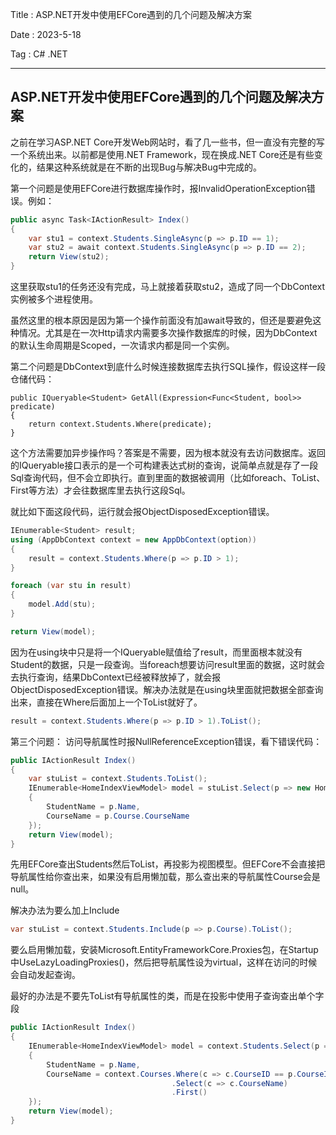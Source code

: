 Title : ASP.NET开发中使用EFCore遇到的几个问题及解决方案

Date : 2023-5-18

Tag : C# .NET

---

## ASP.NET开发中使用EFCore遇到的几个问题及解决方案

之前在学习ASP.NET Core开发Web网站时，看了几一些书，但一直没有完整的写一个系统出来。以前都是使用.NET Framework，现在换成.NET Core还是有些变化的，结果这种系统就是在不断的出现Bug与解决Bug中完成的。

第一个问题是使用EFCore进行数据库操作时，报InvalidOperationException错误。例如：

```c#
public async Task<IActionResult> Index()
{
    var stu1 = context.Students.SingleAsync(p => p.ID == 1);
    var stu2 = await context.Students.SingleAsync(p => p.ID == 2);
    return View(stu2);
}
```

这里获取stu1的任务还没有完成，马上就接着获取stu2，造成了同一个DbContext实例被多个进程使用。

虽然这里的根本原因是因为第一个操作前面没有加await导致的，但还是要避免这种情况。尤其是在一次Http请求内需要多次操作数据库的时候，因为DbContext的默认生命周期是Scoped，一次请求内都是同一个实例。



第二个问题是DbContext到底什么时候连接数据库去执行SQL操作，假设这样一段仓储代码：

```
public IQueryable<Student> GetAll(Expression<Func<Student, bool>> predicate)
{
    return context.Students.Where(predicate);
}
```

这个方法需要加异步操作吗？答案是不需要，因为根本就没有去访问数据库。返回的IQueryable接口表示的是一个可构建表达式树的查询，说简单点就是存了一段Sql查询代码，但不会立即执行。直到里面的数据被调用（比如foreach、ToList、First等方法）才会往数据库里去执行这段Sql。

就比如下面这段代码，运行就会报ObjectDisposedException错误。

```c#
IEnumerable<Student> result;
using (AppDbContext context = new AppDbContext(option))
{
    result = context.Students.Where(p => p.ID > 1);
}

foreach (var stu in result)
{
    model.Add(stu);
}

return View(model);
```

因为在using块中只是将一个IQueryable赋值给了result，而里面根本就没有Student的数据，只是一段查询。当foreach想要访问result里面的数据，这时就会去执行查询，结果DbContext已经被释放掉了，就会报ObjectDisposedException错误。解决办法就是在using块里面就把数据全部查询出来，直接在Where后面加上一个ToList就好了。

```c#
result = context.Students.Where(p => p.ID > 1).ToList();
```



第三个问题：
访问导航属性时报NullReferenceException错误，看下错误代码：

```c#
public IActionResult Index()
{
    var stuList = context.Students.ToList();
    IEnumerable<HomeIndexViewModel> model = stuList.Select(p => new HomeIndexViewModel
    {
        StudentName = p.Name,
        CourseName = p.Course.CourseName
    });
    return View(model);
}
```

先用EFCore查出Students然后ToList，再投影为视图模型。但EFCore不会直接把导航属性给你查出来，如果没有启用懒加载，那么查出来的导航属性Course会是null。

解决办法为要么加上Include

```C#
var stuList = context.Students.Include(p => p.Course).ToList();
```

要么启用懒加载，安装Microsoft.EntityFrameworkCore.Proxies包，在Startup中UseLazyLoadingProxies()，然后把导航属性设为virtual，这样在访问的时候会自动发起查询。

最好的办法是不要先ToList有导航属性的类，而是在投影中使用子查询查出单个字段

```c#
public IActionResult Index()
{
    IEnumerable<HomeIndexViewModel> model = context.Students.Select(p => new HomeIndexViewModel
    {
        StudentName = p.Name,
        CourseName = context.Courses.Where(c => c.CourseID == p.CourseID)
                                    .Select(c => c.CourseName)
                                    .First()
    });
    return View(model);
}
```

